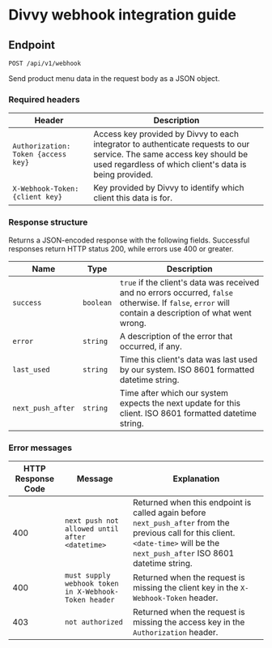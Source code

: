 # Divvy webhook integration guide

## Endpoint

`POST /api/v1/webhook`

Send product menu data in the request body as a JSON object.

### Required headers

| Header                              | Description                                                                                                                                                  |
| ----------------------------------- | ------------------------------------------------------------------------------------------------------------------------------------------------------------ |
| `Authorization: Token {access key}` | Access key provided by Divvy to each integrator to authenticate requests to our service. The same access key should be used regardless of which client's data is being provided. |
| `X-Webhook-Token: {client key}`     | Key provided by Divvy to identify which client this data is for.                                                                                        |

### Response structure

Returns a JSON-encoded response with the following fields. Successful responses return HTTP status 200, while errors use 400 or greater.

| Name              | Type      | Description                                                                                                                                            |
| ----------------- | --------- | ------------------------------------------------------------------------------------------------------------------------------------------------------ |
| `success`         | `boolean` | `true` if the client's data was received and no errors occurred, `false` otherwise. If `false`, `error` will contain a description of what went wrong. |
| `error`           | `string`  | A description of the error that occurred, if any.                                                                                                      |
| `last_used`       | `string`  | Time this client's data was last used by our system. ISO 8601 formatted datetime string.                                                               |
| `next_push_after` | `string`  | Time after which our system expects the next update for this client. ISO 8601 formatted datetime string.                                               |

### Error messages

| HTTP Response Code | Message                                               | Explanation                                                                                                                                                                        |
| ------------------ | ----------------------------------------------------- | ---------------------------------------------------------------------------------------------------------------------------------------------------------------------------------- |
| 400                | `next push not allowed until after <datetime>`        | Returned when this endpoint is called again before `next_push_after` from the previous call for this client. `<date-time>` will be the `next_push_after` ISO 8601 datetime string. |
| 400                | `must supply webhook token in X-Webhook-Token header` | Returned when the request is missing the client key in the `X-Webhook-Token` header.                                                                                               |
| 403                | `not authorized`                                      | Returned when the request is missing the access key in the `Authorization` header.                                                                                                 |
